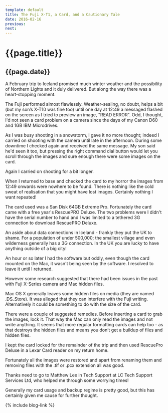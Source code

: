 ```yaml
---
template: default
title: The Fuji X-T1, a Card, and a Cautionary Tale
date: 2016-02-16
previous:
next:
---
```


# {{page.title}}

## {{page.date}}

A February trip to Iceland promised much winter weather and the possibility of Northern Lights and it duly delivered. But along the way there was a heart-stopping moment.

The Fuji performed almost flawlessly. Weather-sealing, no doubt, helps a bit (but my son’s X-T10 was fine too) until one day at 12:49 a messaged flashed on the screen as I tried to preview an image, "READ ERROR". Odd, I thought, I'd not seen a card problem on a camera since the days of my Canon D60 and 1GB IBM Microdrives.

As I was busy shooting in a snowstorm, I gave it no more thought; indeed I carried on shooting with the camera until late in the afternoon. During some downtime I checked again and received the same message. My son said he'd seen it too, but pressing the right command dial button would let you scroll through the images and sure enough there were some images on the card.

Again I carried on shooting for a bit longer.

When I returned to base and checked the card to my horror the images from 12:49 onwards were nowhere to be found. There is nothing like the cold sweat of realisation that you might have lost images. Certainly nothing I want repeated!

The card used was a San Disk 64GB Extreme Pro. Fortunately the card came with a free year's RescuePRO Deluxe. The two problems were I didn't have the serial number to hand and I was limited to a tethered 3G connection to download RescuePRO Deluxe.

An aside about data connections in Iceland - frankly they put the UK to shame. For a population of under 500,000; the smallest village and even wilderness generally has a 3G connection. In the UK you are lucky to have anything outside of a big city!

An hour or so later I had the software but oddly, even though the card mounted on the Mac, it wasn't being seen by the software. I resolved to leave it until I returned.

However some research suggested that there had been issues in the past with Fuji X-Series camera and Mac hidden files.

Mac OS X generally leaves some hidden files on media (they are named .DS_Store). It was alleged that they can interfere with the Fuji writing.
Alternatively it could be something to do with the size of the card. 

There were a couple of suggested remedies. Before inserting a card to grab the images, lock it. That way the Mac can only read the images and not write anything.
It seems that more regular formatting cards can help too - as that destroys the hidden files and means you don’t get a buildup of files and hidden files.

I kept the card locked for the remainder of the trip and then used RescuePro Deluxe in a Lexar Card reader on my return home.

Fortunately all the images were restored and apart from renaming them and removing files with the .tif or .pcx extension all was good.

Thanks need to go to Matthew Lee in Tech Support at LC Tech Support Services Ltd, who helped me through some worrying times!

Generally my card usage and backup regime is pretty good, but this has certainly given me cause for further thought.

{% include blog-link %}